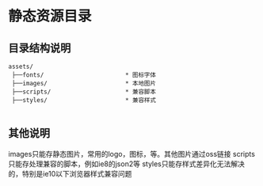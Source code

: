 # 静态资源目录
## 目录结构说明

```
assets/
 ├──fonts/                       * 图标字体
 ├──images/                      * 本地图片
 ├──scripts/                     * 兼容脚本
 ├──styles/                      * 兼容样式
 
```

## 其他说明

images只能存静态图片，常用的logo，图标，等。其他图片通过oss链接
scripts只能存处理兼容的脚本，例如ie8的json2等
styles只能存样式差异化无法解决的，特别是ie10以下浏览器样式兼容问题